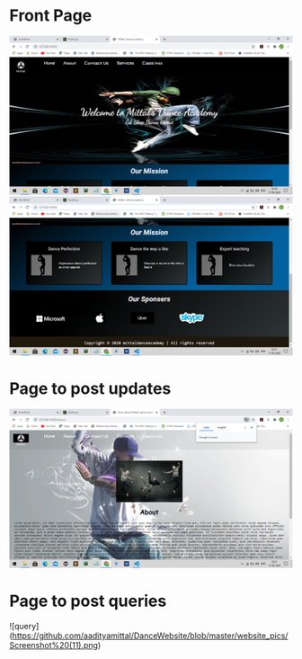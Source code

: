 # Front Page
![front page](https://github.com/aadityamittal/DanceWebsite/blob/master/website_pics/Screenshot%20(7).png)
![front page](https://github.com/aadityamittal/DanceWebsite/blob/master/website_pics/Screenshot%20(8).png)

# Page to post updates
![about](https://github.com/aadityamittal/DanceWebsite/blob/master/website_pics/Screenshot%20(10).png)

# Page to post queries
![query] (https://github.com/aadityamittal/DanceWebsite/blob/master/website_pics/Screenshot%20(11).png)
